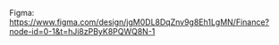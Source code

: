 Figma:
https://www.figma.com/design/jgM0DL8DqZnv9g8Eh1LgMN/Finance?node-id=0-1&t=hJi8zPByK8PQWQ8N-1
